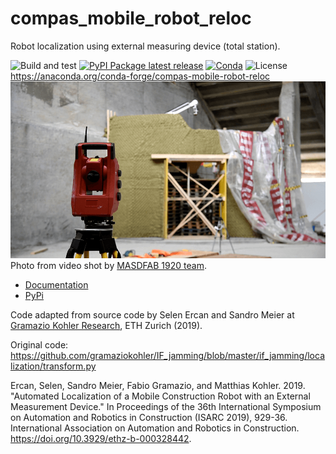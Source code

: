 # compas_mobile_robot_reloc
Robot localization using external measuring device (total station).

![Build and test](https://github.com/gramaziokohler/compas_mobile_robot_reloc/workflows/workflow/badge.svg)
[![PyPI Package latest release](https://img.shields.io/pypi/v/compas_fab.svg)](https://pypi.org/projects/compas_mobile_robot_reloc)
[![Conda](https://img.shields.io/conda/v/conda-forge/compas-mobile-robot-reloc)](https://anaconda.org/conda-forge/compas-mobile-robot-reloc)
![License](https://img.shields.io/github/license/gramaziokohler/rapid_clay_formations_fab)
https://anaconda.org/conda-forge/compas-mobile-robot-reloc
![Image of total station and robot setup in Brunnen](docs/images/total_station_brunnen.png)
Photo from video shot by
[MASDFAB 1920 team](https://www.masdfab.com/2019-20-t3-mas-dfab).

* [Documentation](https://gramaziokohler.github.io/compas_mobile_robot_reloc)
* [PyPi](https://pypi.org/projects/compas_mobile_robot_reloc)

Code adapted from source code by Selen Ercan and Sandro Meier at [Gramazio
Kohler Research](https://gramaziokohler.arch.ethz.ch/), ETH Zurich (2019).

Original code:
https://github.com/gramaziokohler/IF_jamming/blob/master/if_jamming/localization/transform.py

Ercan, Selen, Sandro Meier, Fabio Gramazio, and Matthias Kohler. 2019.
"Automated Localization of a Mobile Construction Robot with an External
Measurement Device." In Proceedings of the 36th International Symposium on
Automation and Robotics in Construction (ISARC 2019), 929-36. International
Association on Automation and Robotics in Construction.
https://doi.org/10.3929/ethz-b-000328442.
